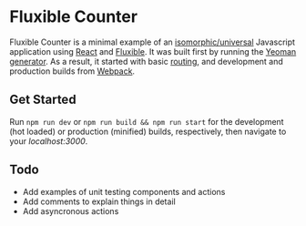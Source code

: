 # Fluxible Counter

Fluxible Counter is a minimal example of an [isomorphic/universal](https://medium.com/@mjackson/universal-javascript-4761051b7ae9) Javascript application using [React](https://facebook.github.io/react/) and [Fluxible](http://fluxible.io/). It was built first by running the [Yeoman](http://yeoman.io/) [generator](http://fluxible.io/quick-start.html). As a result, it started with basic [routing](http://fluxible.io/tutorials/routing.html), and development and production builds from [Webpack](http://webpack.github.io/).

## Get Started

Run `npm run dev` or `npm run build && npm run start` for the development (hot loaded) or production (minified) builds, respectively, then navigate to your *localhost:3000*.


## Todo

- Add examples of unit testing components and actions
- Add comments to explain things in detail
- Add asyncronous actions
